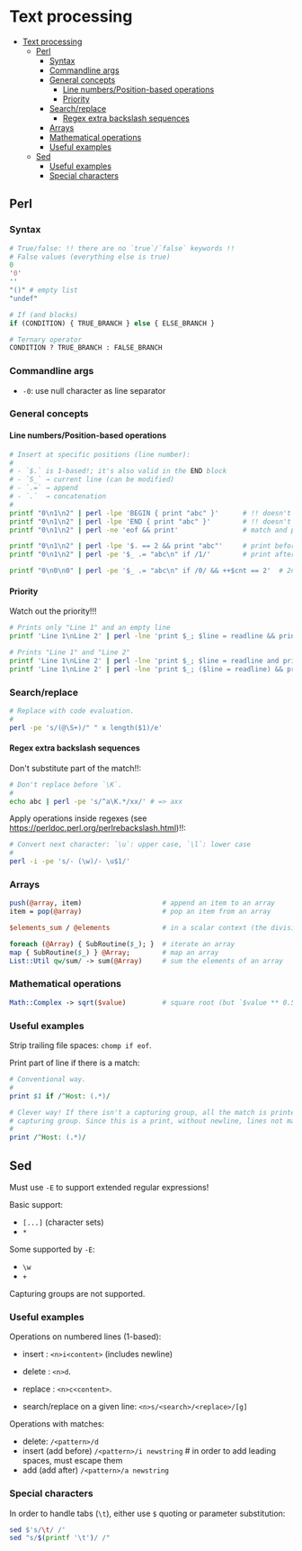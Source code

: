 # Text processing

- [Text processing](#text-processing)
  - [Perl](#perl)
    - [Syntax](#syntax)
    - [Commandline args](#commandline-args)
    - [General concepts](#general-concepts)
      - [Line numbers/Position-based operations](#line-numbersposition-based-operations)
      - [Priority](#priority)
    - [Search/replace](#searchreplace)
      - [Regex extra backslash sequences](#regex-extra-backslash-sequences)
    - [Arrays](#arrays)
    - [Mathematical operations](#mathematical-operations)
    - [Useful examples](#useful-examples)
  - [Sed](#sed)
    - [Useful examples](#useful-examples-1)
    - [Special characters](#special-characters)

## Perl

### Syntax

```perl
# True/false: !! there are no `true`/`false` keywords !!
# False values (everything else is true)
0
'0'
''
"()" # empty list
"undef"

# If (and blocks)
if (CONDITION) { TRUE_BRANCH } else { ELSE_BRANCH }

# Ternary operator
CONDITION ? TRUE_BRANCH : FALSE_BRANCH
```

### Commandline args

- `-0`: use null character as line separator

### General concepts

#### Line numbers/Position-based operations

```sh
# Insert at specific positions (line number):
#
# - `$.` is 1-based!; it's also valid in the END block
# - `S_` → current line (can be modified)
# - `.=` → append
# - `.`  → concatenation
#
printf "0\n1\n2" | perl -lpe 'BEGIN { print "abc" }'      # !! doesn't work inplace !!
printf "0\n1\n2" | perl -lpe 'END { print "abc" }'        # !! doesn't work inplace !!
printf "0\n1\n2" | perl -ne 'eof && print'                # match and print last line

printf "0\n1\n2" | perl -lpe '$. == 2 && print "abc"'     # print before a numbered line => `0 abc 1 2`
printf "0\n1\n2" | perl -pe '$_ .= "abc\n" if /1/'        # print after a match; !! `/regex/ && ...` doesn't work! !!

printf "0\n0\n0" | perl -pe '$_ .= "abc\n" if /0/ && ++$cnt == 2'  # 2nd occurrence of the pattern (!!) => 0 0 abc 0
```

#### Priority

Watch out the priority!!!

```sh
# Prints only "Line 1" and an empty line
printf 'Line 1\nLine 2' | perl -lne 'print $_; $line = readline && print $line'

# Prints "Line 1" and "Line 2"
printf 'Line 1\nLine 2' | perl -lne 'print $_; $line = readline and print $line'
printf 'Line 1\nLine 2' | perl -lne 'print $_; ($line = readline) && print $line'
```

### Search/replace

```sh
# Replace with code evaluation.
#
perl -pe 's/(@\S+)/" " x length($1)/e'
```

#### Regex extra backslash sequences

Don't substitute part of the match!!:

```sh
# Don't replace before `\K`.
#
echo abc | perl -pe 's/^a\K.*/xx/' # => axx
```

Apply operations inside regexes (see https://perldoc.perl.org/perlrebackslash.html)!!:

```sh
# Convert next character: `\u`: upper case, `\l`: lower case
#
perl -i -pe 's/- (\w)/- \u$1/'
```

### Arrays

```perl
push(@array, item)                    # append an item to an array
item = pop(@array)                    # pop an item from an array

$elements_sum / @elements             # in a scalar context (the division, in this case), an array yields its length

foreach (@Array) { SubRoutine($_); }  # iterate an array
map { SubRoutine($_) } @Array;        # map an array
List::Util qw/sum/ -> sum(@Array)     # sum the elements of an array
```

### Mathematical operations

```perl
Math::Complex -> sqrt($value)         # square root (but `$value ** 0.5` works as well)
```

### Useful examples

Strip trailing file spaces: `chomp if eof`.

Print part of line if there is a match:

```perl
# Conventional way.
#
print $1 if /^Host: (.*)/

# Clever way! If there isn't a capturing group, all the match is printed, otherwise, only the
# capturing group. Since this is a print, without newline, lines not matching don't print anything!
#
print /^Host: (.*)/
```

## Sed

Must use `-E` to support extended regular expressions!

Basic support:

- `[...]` (character sets)
- `*`

Some supported by `-E`:

- `\w`
- `+`

Capturing groups are not supported.

### Useful examples

Operations on numbered lines (1-based):

- insert : `<n>i<content>` (includes newline)
- delete : `<n>d`.
- replace : `<n>c<content>`.

- search/replace on a given line: `<n>s/<search>/<replace>/[g]`

Operations with matches:

- delete: `/<pattern>/d`
- insert (add before) `/<pattern>/i newstring` # in order to add leading spaces, must escape them
- add (add after) `/<pattern>/a newstring`

### Special characters

In order to handle tabs (`\t`), either use `$` quoting or parameter substitution:

```sh
sed $'s/\t/ /'
sed "s/$(printf '\t')/ /"
```
